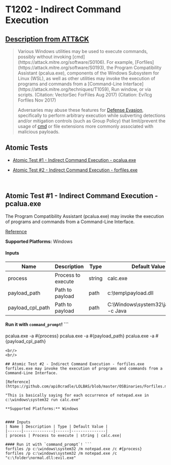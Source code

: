 # T1202 - Indirect Command Execution
## [Description from ATT&CK](https://attack.mitre.org/wiki/Technique/T1202)
<blockquote>Various Windows utilities may be used to execute commands, possibly without invoking [cmd](https://attack.mitre.org/software/S0106). For example, [Forfiles](https://attack.mitre.org/software/S0193), the Program Compatibility Assistant (pcalua.exe), components of the Windows Subsystem for Linux (WSL), as well as other utilities may invoke the execution of programs and commands from a [Command-Line Interface](https://attack.mitre.org/techniques/T1059), Run window, or via scripts. (Citation: VectorSec ForFiles Aug 2017) (Citation: Evi1cg Forfiles Nov 2017)

Adversaries may abuse these features for [Defense Evasion](https://attack.mitre.org/tactics/TA0005), specifically to perform arbitrary execution while subverting detections and/or mitigation controls (such as Group Policy) that limit/prevent the usage of [cmd](https://attack.mitre.org/software/S0106) or file extensions more commonly associated with malicious payloads.</blockquote>

## Atomic Tests

- [Atomic Test #1 - Indirect Command Execution - pcalua.exe](#atomic-test-1---indirect-command-execution---pcaluaexe)

- [Atomic Test #2 - Indirect Command Execution - forfiles.exe](#atomic-test-2---indirect-command-execution---forfilesexe)


<br/>

## Atomic Test #1 - Indirect Command Execution - pcalua.exe
The Program Compatibility Assistant (pcalua.exe) may invoke the execution of programs and commands from a Command-Line Interface.

[Reference](https://twitter.com/KyleHanslovan/status/912659279806640128)

**Supported Platforms:** Windows


#### Inputs
| Name | Description | Type | Default Value | 
|------|-------------|------|---------------|
| process | Process to execute | string | calc.exe|
| payload_path | Path to payload | path | c:\temp\payload.dll|
| payload_cpl_path | Path to payload | path | C:\Windows\system32\javacpl.cpl -c Java|

#### Run it with `command_prompt`! ```
pcalua.exe -a #{process}
pcalua.exe -a #{payload_path}
pcalua.exe -a #{payload_cpl_path}
```
<br/>
<br/>

## Atomic Test #2 - Indirect Command Execution - forfiles.exe
forfiles.exe may invoke the execution of programs and commands from a Command-Line Interface.

[Reference](https://github.com/api0cradle/LOLBAS/blob/master/OSBinaries/Forfiles.md)

"This is basically saying for each occurrence of notepad.exe in c:\windows\system32 run calc.exe"

**Supported Platforms:** Windows


#### Inputs
| Name | Description | Type | Default Value | 
|------|-------------|------|---------------|
| process | Process to execute | string | calc.exe|

#### Run it with `command_prompt`! ```
forfiles /p c:\windows\system32 /m notepad.exe /c #{process}
forfiles /p c:\windows\system32 /m notepad.exe /c "c:\folder\normal.dll:evil.exe"
```
<br/>
